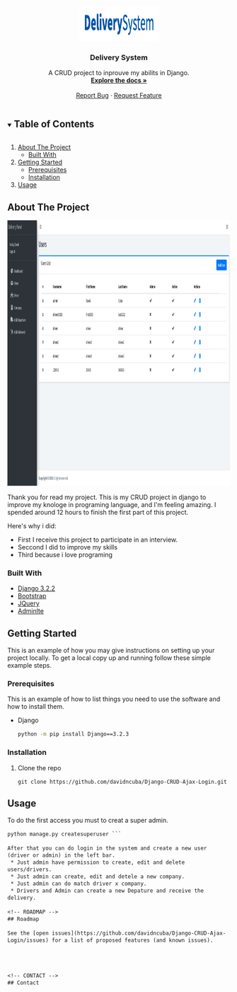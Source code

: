 
<!-- PROJECT LOGO -->
<br />
<p align="center">
  <a href="https://github.com/davidncuba/Django-CRUD-Ajax-Login">
    <img src="images/logo.png" alt="Logo" width="180" height="80">
  </a>

  <h3 align="center">Delivery System</h3>

  <p align="center">
    A CRUD project to inprouve my abilits in Django.
    <br />
    <a href="https://github.com/davidncuba/Django-CRUD-Ajax-Login"><strong>Explore the docs »</strong></a>
    <br />
    <br />
      <a href="https://github.com/davidncuba/Django-CRUD-Ajax-Login/issues">Report Bug</a>
    ·
    <a href="https://github.com/davidncuba/Django-CRUD-Ajax-Login/issues">Request Feature</a>
  </p>
</p>



<!-- TABLE OF CONTENTS -->
<details open="open">
  <summary><h2 style="display: inline-block">Table of Contents</h2></summary>
  <ol>
    <li>
      <a href="#about-the-project">About The Project</a>
      <ul>
        <li><a href="#built-with">Built With</a></li>
      </ul>
    </li>
    <li>
      <a href="#getting-started">Getting Started</a>
      <ul>
        <li><a href="#prerequisites">Prerequisites</a></li>
        <li><a href="#installation">Installation</a></li>
      </ul>
    </li>
    <li><a href="#usage">Usage</a></li>
  </ol>
</details>



<!-- ABOUT THE PROJECT -->
## About The Project

<img src="images/screenshot.png" alt="Logo" width="1000" height="600">

Thank you for read my project. This is my CRUD project in django to improve my knologe in programing language, and I'm feeling amazing. I spended around 12 hours to finish the first part of this project.

Here's why i did:
* First I receive this project to participate in an interview.
* Seccond I did to improve my skills
* Third because i love programing 

### Built With

* [Django 3.2.2](https://www.djangoproject.com/)
* [Bootstrap](https://getbootstrap.com/)
* [JQuery](https://jquery.com/)
* [Adminlte](https://adminlte.io/)



<!-- GETTING STARTED -->
## Getting Started

This is an example of how you may give instructions on setting up your project locally. To get a local copy up and running follow these simple example steps.

### Prerequisites

This is an example of how to list things you need to use the software and how to install them.
* Django
  ```sh
  python -m pip install Django==3.2.3

  ```

### Installation

1. Clone the repo
   ```
   git clone https://github.com/davidncuba/Django-CRUD-Ajax-Login.git
   ```


<!-- USAGE EXAMPLES -->
## Usage

To do the first access you must to creat a super admin.
```
python manage.py createsuperuser ```

After that you can do login in the system and create a new user (driver or admin) in the left bar.
 * Just admin have permission to create, edit and delete users/drivers.
 * Just admin can create, edit and detele a new company.
 * Just admin can do match driver x company.
 * Drivers and Admin can create a new Depature and receive the delivery.

<!-- ROADMAP -->
## Roadmap

See the [open issues](https://github.com/davidncuba/Django-CRUD-Ajax-Login/issues) for a list of proposed features (and known issues).




<!-- CONTACT -->
## Contact



